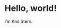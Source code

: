 # Hello, world!
I’m Kris Stern. 

<!---
krisstern/krisstern is a ✨ special ✨ repository because its `README.md` (this file) appears on your GitHub profile.
You can click the Preview link to take a look at your changes.
--->
